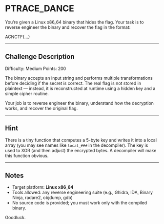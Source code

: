 # PTRACE_DANCE
 
You’re given a Linux x86_64 binary that hides the flag. Your task is to reverse engineer the binary and recover the flag in the format:

ACNCTF{...}


---

## Challenge Description
Difficulty: Medium
Points: 200

The binary accepts an input string and performs multiple transformations before deciding if the secret is correct. The real flag is not stored in plaintext — instead, it is reconstructed at runtime using a hidden key and a simple cipher routine.

Your job is to reverse engineer the binary, understand how the decryption works, and recover the original flag.

---

## Hint
There is a tiny function that computes a 5-byte key and writes it into a local array (you may see names like `local_###` in the decompiler). The key is used to XOR (and then adjust) the encrypted bytes. A decompiler will make this function obvious.

---

## Notes
- Target platform: **Linux x86_64**
- Tools allowed: any reverse engineering suite (e.g., Ghidra, IDA, Binary Ninja, radare2, objdump, gdb)
- No source code is provided; you must work only with the compiled binary.

Goodluck.
